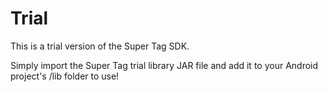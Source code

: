 Trial
=====
This is a trial version of the Super Tag SDK.

Simply import the Super Tag trial library JAR file and add it to your Android project's /lib folder to use!
